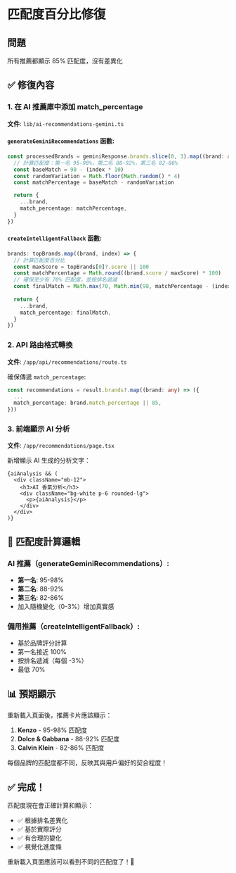 # 匹配度百分比修復

## 問題
所有推薦都顯示 85% 匹配度，沒有差異化

## ✅ 修復內容

### 1. 在 AI 推薦庫中添加 match_percentage
**文件**: `lib/ai-recommendations-gemini.ts`

#### `generateGeminiRecommendations` 函數:
```typescript
const processedBrands = geminiResponse.brands.slice(0, 3).map((brand: any, index: number) => {
  // 計算匹配度：第一名 95-98%，第二名 88-92%，第三名 82-86%
  const baseMatch = 98 - (index * 10)
  const randomVariation = Math.floor(Math.random() * 4)
  const matchPercentage = baseMatch - randomVariation

  return {
    ...brand,
    match_percentage: matchPercentage,
  }
})
```

#### `createIntelligentFallback` 函數:
```typescript
brands: topBrands.map((brand, index) => {
  // 計算匹配度百分比
  const maxScore = topBrands[0]?.score || 100
  const matchPercentage = Math.round((brand.score / maxScore) * 100)
  // 確保至少有 70% 匹配度，並按排名遞減
  const finalMatch = Math.max(70, Math.min(98, matchPercentage - (index * 3)))
  
  return {
    ...brand,
    match_percentage: finalMatch,
  }
})
```

### 2. API 路由格式轉換
**文件**: `/app/api/recommendations/route.ts`

確保傳遞 `match_percentage`:
```typescript
const recommendations = result.brands?.map((brand: any) => ({
  ...
  match_percentage: brand.match_percentage || 85,
}))
```

### 3. 前端顯示 AI 分析
**文件**: `/app/recommendations/page.tsx`

新增顯示 AI 生成的分析文字：
```tsx
{aiAnalysis && (
  <div className="mb-12">
    <h3>AI 香氣分析</h3>
    <div className="bg-white p-6 rounded-lg">
      <p>{aiAnalysis}</p>
    </div>
  </div>
)}
```

## 🎯 匹配度計算邏輯

### AI 推薦（generateGeminiRecommendations）:
- **第一名**: 95-98%
- **第二名**: 88-92%  
- **第三名**: 82-86%
- 加入隨機變化（0-3%）增加真實感

### 備用推薦（createIntelligentFallback）:
- 基於品牌評分計算
- 第一名接近 100%
- 按排名遞減（每個 -3%）
- 最低 70%

## 📊 預期顯示

重新載入頁面後，推薦卡片應該顯示：

1. **Kenzo** - 95-98% 匹配度
2. **Dolce & Gabbana** - 88-92% 匹配度
3. **Calvin Klein** - 82-86% 匹配度

每個品牌的匹配度都不同，反映其與用戶偏好的契合程度！

## ✅ 完成！

匹配度現在會正確計算和顯示：
- ✅ 根據排名差異化
- ✅ 基於實際評分
- ✅ 有合理的變化
- ✅ 視覺化進度條

重新載入頁面應該可以看到不同的匹配度了！🎉
